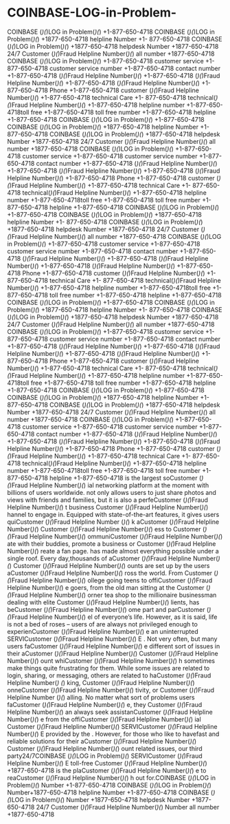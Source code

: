 # COINBASE-LOG-in-Problem-
COINBASE (*)(*)LOG in Problem(*)(*)  +1-877-650-4718 COINBASE (*)(*)LOG in Problem(*)(*)  +1877-650-4718  helpline Number +1-  877-650-4718 COINBASE (*)(*)LOG in Problem(*)(*)  +1877-650-4718  helpdesk Number +1877-650-4718  24/7 Customer (*)(*)Fraud Helpline   Number(*)(*)  all number +1877-650-4718  COINBASE (*)(*)LOG in Problem(*)(*)  +1-877-650-4718 customer service +1-877-650-4718  customer service number +1-877-650-4718   contact number +1-877-650-4718 (*)(*)Fraud Helpline Number(*)(*)  +1-877-650-4718 (*)(*)Fraud Helpline Number(*)(*)  +1-877-650-4718 (*)(*)Fraud   Helpline Number(*)(*)  +1-877-650-4718 Phone +1-877-650-4718 customer (*)(*)Fraud Helpline Number(*)(*)  +1-877-650-4718 technical Care +1-  877-650-4718 technical(*)(*)Fraud Helpline Number(*)(*)  +1-877-650-4718  helpline number +1-877-650-4718toll free +1-877-650-4718 toll free   number +1-877-650-4718 helpline +1-877-650-4718    COINBASE (*)(*)LOG in Problem(*)(*)  +1-877-650-4718 COINBASE (*)(*)LOG in Problem(*)(*)  +1877-650-4718  helpline Number +1-  877-650-4718 COINBASE (*)(*)LOG in Problem(*)(*)  +1877-650-4718  helpdesk Number +1877-650-4718  24/7 Customer (*)(*)Fraud Helpline   Number(*)(*)  all number +1877-650-4718  COINBASE (*)(*)LOG in Problem(*)(*)  +1-877-650-4718 customer service +1-877-650-4718  customer service number +1-877-650-4718   contact number +1-877-650-4718 (*)(*)Fraud Helpline Number(*)(*)  +1-877-650-4718 (*)(*)Fraud Helpline Number(*)(*)  +1-877-650-4718 (*)(*)Fraud   Helpline Number(*)(*)  +1-877-650-4718 Phone +1-877-650-4718 customer (*)(*)Fraud Helpline Number(*)(*)  +1-877-650-4718 technical Care +1-  877-650-4718 technical(*)(*)Fraud Helpline Number(*)(*)  +1-877-650-4718  helpline number +1-877-650-4718toll free +1-877-650-4718 toll free   number +1-877-650-4718 helpline +1-877-650-4718   COINBASE (*)(*)LOG in Problem(*)(*)  +1-877-650-4718 COINBASE (*)(*)LOG in Problem(*)(*)  +1877-650-4718  helpline Number +1-  877-650-4718 COINBASE (*)(*)LOG in Problem(*)(*)  +1877-650-4718  helpdesk Number +1877-650-4718  24/7 Customer (*)(*)Fraud Helpline   Number(*)(*)  all number +1877-650-4718  COINBASE (*)(*)LOG in Problem(*)(*)  +1-877-650-4718 customer service +1-877-650-4718  customer service number +1-877-650-4718   contact number +1-877-650-4718 (*)(*)Fraud Helpline Number(*)(*)  +1-877-650-4718 (*)(*)Fraud Helpline Number(*)(*)  +1-877-650-4718 (*)(*)Fraud   Helpline Number(*)(*)  +1-877-650-4718 Phone +1-877-650-4718 customer (*)(*)Fraud Helpline Number(*)(*)  +1-877-650-4718 technical Care +1-  877-650-4718 technical(*)(*)Fraud Helpline Number(*)(*)  +1-877-650-4718  helpline number +1-877-650-4718toll free +1-877-650-4718 toll free   number +1-877-650-4718 helpline +1-877-650-4718  COINBASE (*)(*)LOG in Problem(*)(*)  +1-877-650-4718 COINBASE (*)(*)LOG in Problem(*)(*)  +1877-650-4718  helpline Number +1-  877-650-4718 COINBASE (*)(*)LOG in Problem(*)(*)  +1877-650-4718  helpdesk Number +1877-650-4718  24/7 Customer (*)(*)Fraud Helpline   Number(*)(*)  all number +1877-650-4718  COINBASE (*)(*)LOG in Problem(*)(*)  +1-877-650-4718 customer service +1-877-650-4718  customer service number +1-877-650-4718   contact number +1-877-650-4718 (*)(*)Fraud Helpline Number(*)(*)  +1-877-650-4718 (*)(*)Fraud Helpline Number(*)(*)  +1-877-650-4718 (*)(*)Fraud   Helpline Number(*)(*)  +1-877-650-4718 Phone +1-877-650-4718 customer (*)(*)Fraud Helpline Number(*)(*)  +1-877-650-4718 technical Care +1-  877-650-4718 technical(*)(*)Fraud Helpline Number(*)(*)  +1-877-650-4718  helpline number +1-877-650-4718toll free +1-877-650-4718 toll free   number +1-877-650-4718 helpline +1-877-650-4718  COINBASE (*)(*)LOG in Problem(*)(*)  +1-877-650-4718 COINBASE (*)(*)LOG in Problem(*)(*)  +1877-650-4718  helpline Number +1-  877-650-4718 COINBASE (*)(*)LOG in Problem(*)(*)  +1877-650-4718  helpdesk Number +1877-650-4718  24/7 Customer (*)(*)Fraud Helpline   Number(*)(*)  all number +1877-650-4718  COINBASE (*)(*)LOG in Problem(*)(*)  +1-877-650-4718 customer service +1-877-650-4718  customer service number +1-877-650-4718   contact number +1-877-650-4718 (*)(*)Fraud Helpline Number(*)(*)  +1-877-650-4718 (*)(*)Fraud Helpline Number(*)(*)  +1-877-650-4718 (*)(*)Fraud   Helpline Number(*)(*)  +1-877-650-4718 Phone +1-877-650-4718 customer (*)(*)Fraud Helpline Number(*)(*)  +1-877-650-4718 technical Care +1-  877-650-4718 technical(*)(*)Fraud Helpline Number(*)(*)  +1-877-650-4718  helpline number +1-877-650-4718toll free +1-877-650-4718 toll free   number +1-877-650-4718 helpline +1-877-650-4718   is the largest soCustomer (*)(*)Fraud Helpline Number(*)(*) ial networking platform at the moment with billions of users worldwide.  not only allows   users to just share photos and views with friends and families, but it is also a perfeCustomer (*)(*)Fraud Helpline Number(*)(*) t business Customer   (*)(*)Fraud Helpline Number(*)(*) hannel to engage in. Equipped with state-of-the-art features, it gives users quiCustomer (*)(*)Fraud Helpline Number  (*)(*) k aCustomer (*)(*)Fraud Helpline Number(*)(*) Customer (*)(*)Fraud Helpline Number(*)(*) ess to Customer (*)(*)Fraud Helpline Number(*)(*)   ommuniCustomer (*)(*)Fraud Helpline Number(*)(*) ate with their buddies, promote a business or Customer (*)(*)Fraud Helpline Number(*)(*) reate a   fan page.   has made almost everything possible under a single roof. Every day,thousands of  aCustomer (*)(*)Fraud Helpline Number(*)(*) Customer (*)(*)Fraud   Helpline Number(*)(*) ounts are set up by the users aCustomer (*)(*)Fraud Helpline Number(*)(*) ross the world. From Customer (*)(*)Fraud Helpline   Number(*)(*) ollege going teens to offiCustomer (*)(*)Fraud Helpline Number(*)(*) e goers, from the old man sitting at the Customer (*)(*)Fraud   Helpline Number(*)(*) orner tea shop to the millionaire businessman dealing with elite Customer (*)(*)Fraud Helpline Number(*)(*) lients,  has   beCustomer (*)(*)Fraud Helpline Number(*)(*) ome part and parCustomer (*)(*)Fraud Helpline Number(*)(*) el of everyone’s life. However, as it is said,   life is not a bed of roses – users of  are always not privileged enough to experienCustomer (*)(*)Fraud Helpline Number(*)(*) e an uninterrupted   SERVICustomer (*)(*)Fraud Helpline Number(*)(*) E .  Not very often, but many  users faCustomer (*)(*)Fraud Helpline Number(*)(*) e different sort of issues in their aCustomer (*)(*)Fraud Helpline   Number(*)(*) Customer (*)(*)Fraud Helpline Number(*)(*) ount whiCustomer (*)(*)Fraud Helpline Number(*)(*) h sometimes make things quite   frustrating for them. While some issues are related to login, sharing, or messaging, others are related to haCustomer (*)(*)Fraud Helpline Number(*)  (*) king, Customer (*)(*)Fraud Helpline Number(*)(*) onneCustomer (*)(*)Fraud Helpline Number(*)(*) tivity, or Customer (*)(*)Fraud Helpline Number  (*)(*)  alling. No matter what sort of problems users faCustomer (*)(*)Fraud Helpline Number(*)(*) e, they Customer (*)(*)Fraud Helpline Number(*)(*)   an always seek assistanCustomer (*)(*)Fraud Helpline Number(*)(*) e from the offiCustomer (*)(*)Fraud Helpline Number(*)(*) ial Customer (*)(*)Fraud   Helpline Number(*)(*)  SERVICustomer (*)(*)Fraud Helpline Number(*)(*) E  provided by the . However, for those who like to havefast and reliable   solutions for their  aCustomer (*)(*)Fraud Helpline Number(*)(*) Customer (*)(*)Fraud Helpline Number(*)(*) ount related issues, our third   party24/7COINBASE (*)(*)LOG in Problem(*)(*)  SERVICustomer (*)(*)Fraud Helpline Number(*)(*) E  toll-free Customer (*)(*)Fraud Helpline   Number(*)(*)  +1877-650-4718 is the plaCustomer (*)(*)Fraud Helpline Number(*)(*) e to reaCustomer (*)(*)Fraud Helpline Number(*)(*) h out   for.COINBASE (*)(*)LOG in Problem(*)(*)  Number +1-877-650-4718 COINBASE (*)(*)LOG in Problem(*)(*)  Number+1877-650-4718    helpline Number +1-877-650-4718 COINBASE (*)(*)LOG in Problem(*)(*)  Number +1877-650-4718  helpdesk Number +1877-650-4718  24/7   Customer (*)(*)Fraud Helpline Number(*)(*)  Number all number +1877-650-4718
